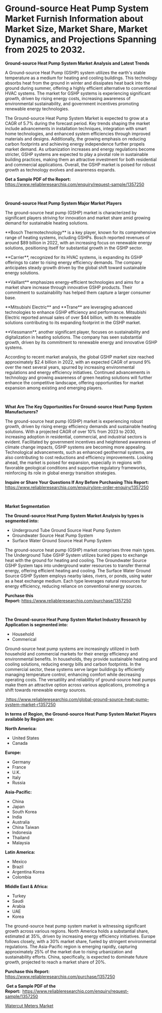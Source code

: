 <p><h1>Ground-source Heat Pump System Market Furnish Information about Market Size, Market Share, Market Dynamics, and Projections Spanning from 2025 to 2032.</h1></p><p><strong>Ground-source Heat Pump System Market Analysis and Latest Trends</strong></p>
<p><p>A Ground-source Heat Pump (GSHP) system utilizes the earth's stable temperature as a medium for heating and cooling buildings. This technology absorbs heat from the ground in winter and dissipates heat back into the ground during summer, offering a highly efficient alternative to conventional HVAC systems. The market for GSHP systems is experiencing significant growth, driven by rising energy costs, increasing awareness of environmental sustainability, and government incentives promoting renewable energy technologies. </p><p>The Ground-source Heat Pump System Market is expected to grow at a CAGR of 5.7% during the forecast period. Key trends shaping the market include advancements in installation techniques, integration with smart home technologies, and enhanced system efficiencies through improved materials and designs. Additionally, the growing emphasis on reducing carbon footprints and achieving energy independence further propels market demand. As urbanization increases and energy regulations become stricter, GSHP systems are expected to play a pivotal role in sustainable building practices, making them an attractive investment for both residential and commercial applications. Overall, the GSHP market is poised for robust growth as technology evolves and awareness expands.</p></p>
<p><strong>Get a Sample PDF of the Report:&nbsp;</strong> <a href="https://www.reliableresearchiq.com/enquiry/request-sample/1357250?utm_campaign=2145&utm_medium=2&utm_source=Github&utm_content=ia&utm_term=24022025&utm_id=ground-source-heat-pump-system">https://www.reliableresearchiq.com/enquiry/request-sample/1357250</a></p>
<p>&nbsp;</p>
<p><strong>Ground-source Heat Pump System Major Market Players</strong></p>
<p><p>The ground-source heat pump (GSHP) market is characterized by significant players striving for innovation and market share amid growing demand for sustainable heating solutions. </p><p>**Bosch Thermotechnology** is a key player, known for its comprehensive range of heating systems, including GSHPs. Bosch reported revenues of around $89 billion in 2022, with an increasing focus on renewable energy solutions, positioning itself for substantial growth in the GSHP sector.</p><p>**Carrier**, recognized for its HVAC systems, is expanding its GSHP offerings to cater to rising energy efficiency demands. The company anticipates steady growth driven by the global shift toward sustainable energy solutions.</p><p>**Vaillant** emphasizes energy-efficient technologies and aims for a market share increase through innovative GSHP products. Their commitment to sustainability has helped them capture a larger consumer base.</p><p>**Mitsubishi Electric** and **Trane** are leveraging advanced technologies to enhance GSHP efficiency and performance. Mitsubishi Electric reported annual sales of over $44 billion, with its renewable solutions contributing to its expanding footprint in the GSHP market.</p><p>**Viessmann**, another significant player, focuses on sustainability and digitalization in heating solutions. The company has seen substantial growth, driven by its commitment to renewable energy and innovative GSHP systems.</p><p>According to recent market analysis, the global GSHP market size reached approximately $2.4 billion in 2022, with an expected CAGR of around 9% over the next several years, spurred by increasing environmental regulations and energy efficiency initiatives. Continued advancements in technology and growing awareness of green heating solutions will further enhance the competitive landscape, offering opportunities for market expansion among existing and emerging players.</p></p>
<p>&nbsp;</p>
<p><strong>What Are The Key Opportunities For Ground-source Heat Pump System Manufacturers?</strong></p>
<p><p>The ground-source heat pump (GSHP) market is experiencing robust growth, driven by rising energy efficiency demands and sustainable heating solutions. With a projected CAGR of over 10% from 2023 to 2030, increasing adoption in residential, commercial, and industrial sectors is evident. Facilitated by government incentives and heightened awareness of climate change impacts, GSHP systems are becoming more appealing. Technological advancements, such as enhanced geothermal systems, are also contributing to cost reductions and efficiency improvements. Looking ahead, the market is poised for expansion, especially in regions with favorable geological conditions and supportive regulatory frameworks, reinforcing its role in global energy transition strategies.</p></p>
<p><strong>Inquire or Share Your Questions If Any Before Purchasing This Report:</strong> <a href="https://www.reliableresearchiq.com/enquiry/pre-order-enquiry/1357250?utm_campaign=2145&utm_medium=2&utm_source=Github&utm_content=ia&utm_term=24022025&utm_id=ground-source-heat-pump-system">https://www.reliableresearchiq.com/enquiry/pre-order-enquiry/1357250</a></p>
<p>&nbsp;</p>
<p><strong>Market Segmentation</strong></p>
<p><strong>The Ground-source Heat Pump System Market Analysis by types is segmented into:</strong></p>
<p><ul><li>Underground Tube Ground Source Heat Pump System</li><li>Groundwater Source Heat Pump System</li><li>Surface Water Ground Source Heat Pump System</li></ul></p>
<p><p>The ground-source heat pump (GSHP) market comprises three main types. The Underground Tube GSHP System utilizes buried pipes to exchange heat with the ground for heating and cooling. The Groundwater Source GSHP System taps into underground water resources to transfer thermal energy, offering efficient heating and cooling. The Surface Water Ground Source GSHP System employs nearby lakes, rivers, or ponds, using water as a heat exchange medium. Each type leverages natural resources for energy efficiency, reducing reliance on conventional energy sources.</p></p>
<p><strong>Purchase this Report:&nbsp;</strong><a href="https://www.reliableresearchiq.com/purchase/1357250?utm_campaign=2145&utm_medium=2&utm_source=Github&utm_content=ia&utm_term=24022025&utm_id=ground-source-heat-pump-system">https://www.reliableresearchiq.com/purchase/1357250</a></p>
<p>&nbsp;</p>
<p><strong>The Ground-source Heat Pump System Market Industry Research by Application is segmented into:</strong></p>
<p><ul><li>Household</li><li>Commerical</li></ul></p>
<p><p>Ground-source heat pump systems are increasingly utilized in both household and commercial markets for their energy efficiency and environmental benefits. In households, they provide sustainable heating and cooling solutions, reducing energy bills and carbon footprints. In the commercial sector, these systems serve larger buildings by efficiently managing temperature control, enhancing comfort while decreasing operating costs. The versatility and reliability of ground-source heat pumps make them an attractive option across various applications, promoting a shift towards renewable energy sources.</p></p>
<p><a href="https://www.reliableresearchiq.com/global-ground-source-heat-pump-system-market-r1357250?utm_campaign=2145&utm_medium=2&utm_source=Github&utm_content=ia&utm_term=24022025&utm_id=ground-source-heat-pump-system">&nbsp;https://www.reliableresearchiq.com/global-ground-source-heat-pump-system-market-r1357250</a></p>
<p><strong>In terms of Region, the Ground-source Heat Pump System Market Players available by Region are:</strong></p>
<p>
    <p> <strong> North America: </strong>
        <ul>
            <li>United States</li>
            <li>Canada</li>
        </ul>
        </p> 
    <p> <strong> Europe: </strong>
        <ul>
            <li>Germany</li>
            <li>France</li>
            <li>U.K.</li>
            <li>Italy</li>
            <li>Russia</li>
        </ul>
        </p> 
    <p> <strong> Asia-Pacific: </strong>
        <ul>
            <li>China</li>
            <li>Japan</li>
            <li>South Korea</li>
            <li>India</li>
            <li>Australia</li>
            <li>China Taiwan</li>
            <li>Indonesia</li>
            <li>Thailand</li>
            <li>Malaysia</li>
        </ul>
        </p> 
    <p> <strong> Latin America: </strong>
        <ul>
            <li>Mexico</li>
            <li>Brazil</li>
            <li>Argentina Korea</li>
            <li>Colombia</li>
        </ul>
        </p> 
    <p> <strong> Middle East & Africa: </strong>
        <ul>
            <li>Turkey</li>
            <li>Saudi</li>
            <li>Arabia</li>
            <li>UAE</li>
            <li>Korea</li>
        </ul>
    </p>
    </p>
<p><p>The ground-source heat pump system market is witnessing significant growth across various regions. North America holds a substantial share, estimated at 35%, driven by increasing energy efficiency initiatives. Europe follows closely, with a 30% market share, fueled by stringent environmental regulations. The Asia-Pacific region is emerging rapidly, capturing approximately 25% of the market due to rising urbanization and sustainability efforts. China, specifically, is expected to dominate future growth, projected to reach a market share of 20%.</p></p>
<p><strong>Purchase this Report: </strong><a href="https://www.reliableresearchiq.com/purchase/1357250?utm_campaign=2145&utm_medium=2&utm_source=Github&utm_content=ia&utm_term=24022025&utm_id=ground-source-heat-pump-system">https://www.reliableresearchiq.com/purchase/1357250</a></p>
<p>&nbsp;<strong>Get a Sample PDF of the Report:&nbsp;&nbsp;</strong><a href="https://www.reliableresearchiq.com/enquiry/request-sample/1357250?utm_campaign=2145&utm_medium=2&utm_source=Github&utm_content=ia&utm_term=24022025&utm_id=ground-source-heat-pump-system">https://www.reliableresearchiq.com/enquiry/request-sample/1357250</a></p>
<p><strong></strong></p>
<p><p><a href="https://github.com/NargisHussain432/Market-Research-Report-List-1/blob/main/watercut-meters-market.md?utm_campaign=2145&utm_medium=2&utm_source=Github&utm_content=ia&utm_term=24022025&utm_id=ground-source-heat-pump-system">Watercut Meters Market</a></p></p>